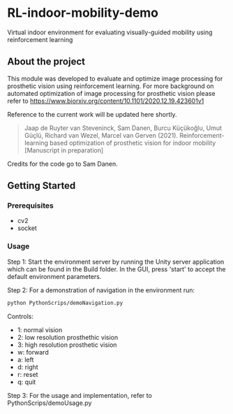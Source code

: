 # RL-indoor-mobility-demo
Virtual indoor environment for evaluating visually-guided mobility using reinforcement learning

## About the project
This module was developed to evaluate and optimize image processing for prosthetic vision using reinforcement learning. For more background on automated optimization of image processing for prosthetic vision please refer to https://www.biorxiv.org/content/10.1101/2020.12.19.423601v1

Reference to the current work will be updated here shortly. 

> Jaap de Ruyter van Steveninck, Sam Danen, Burcu Küçükoğlu, Umut Güçlü, Richard van Wezel, Marcel van Gerven (2021). Reinforcement-learning based optimization of prosthetic vision for indoor mobility [Manuscript in preparation]

Credits for the code go to Sam Danen.


## Getting Started

### Prerequisites

- cv2
- socket

### Usage

Step 1: 
Start the environment server by running the Unity server application which can be found in the Build folder. In the GUI, press 'start' to accept the default environment parameters.

Step 2: 
For a demonstration of navigation in the environment run:

  ```sh
  python PythonScrips/demoNavigation.py
  ```
Controls:
- 1: normal vision
- 2: low resolution prosthethic vision
- 3: high resolution prosthetic vision
- w: forward
- a: left
- d: right
- r: reset
- q: quit

Step 3: 
For the usage and implementation, refer to PythonScrips/demoUsage.py
